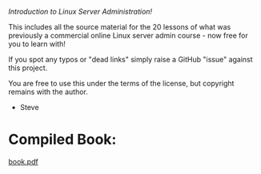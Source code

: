 
*Introduction to Linux Server Administration!*

This includes all the source material for the 20 lessons of what was previously a commercial online Linux server admin course - now free for you to learn with!

If you spot any typos or "dead links" simply raise a GitHub "issue" against this project.

You are free to use this under the terms of the license, but copyright remains with the author.
  
 - Steve

# Compiled Book:

[book.pdf](book.pdf)
